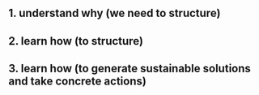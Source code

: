 ## 1. understand why (we need to structure)
## 2. learn how (to structure)
## 3. learn how (to generate sustainable solutions and take concrete actions)